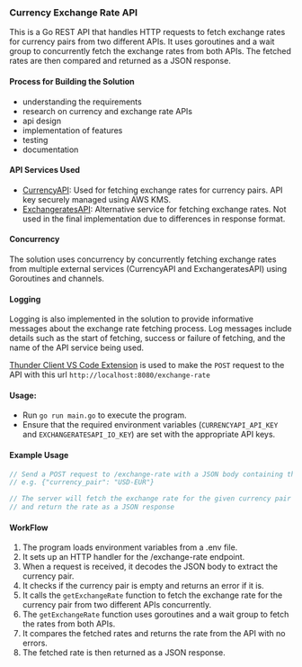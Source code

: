 ### Currency Exchange Rate API

This is a Go REST API that handles HTTP requests to fetch exchange rates for currency pairs from two different APIs. It uses goroutines and a wait group to concurrently fetch the exchange rates from both APIs. The fetched rates are then compared and returned as a JSON response.

#### Process for Building the Solution

- understanding the requirements
- research on currency and exchange rate APIs
- api design
- implementation of features
- testing
- documentation

#### API Services Used

- [CurrencyAPI](https://app.currencyapi.com/): Used for fetching exchange rates for currency pairs. API key securely managed using AWS KMS.
- [ExchangeratesAPI](https://exchangeratesapi.io/): Alternative service for fetching exchange rates. Not used in the final implementation due to differences in response format.

#### Concurrency

The solution uses concurrency by concurrently fetching exchange rates from multiple external services (CurrencyAPI and ExchangeratesAPI) using Goroutines and channels.

#### Logging

Logging is also implemented in the solution to provide informative messages about the exchange rate fetching process. Log messages include details such as the start of fetching, success or failure of fetching, and the name of the API service being used.

[Thunder Client  VS Code Extension](https://www.thunderclient.com/) is used to make the `POST` request to the API with this url `http://localhost:8080/exchange-rate`

#### Usage:
- Run `go run main.go` to execute the program.
- Ensure that the required environment variables (`CURRENCYAPI_API_KEY` and `EXCHANGERATESAPI_IO_KEY`) are set with the appropriate API keys.

#### Example Usage
```go
// Send a POST request to /exchange-rate with a JSON body containing the currency pair
// e.g. {"currency_pair": "USD-EUR"}

// The server will fetch the exchange rate for the given currency pair from two different APIs
// and return the rate as a JSON response
```
#### WorkFlow

1. The program loads environment variables from a .env file.
2. It sets up an HTTP handler for the /exchange-rate endpoint.
3. When a request is received, it decodes the JSON body to extract the currency pair.
4. It checks if the currency pair is empty and returns an error if it is.
5. It calls the `getExchangeRate` function to fetch the exchange rate for the currency pair from two different APIs concurrently.
6. The `getExchangeRate` function uses goroutines and a wait group to fetch the rates from both APIs.
7. It compares the fetched rates and returns the rate from the API with no errors.
8. The fetched rate is then returned as a JSON response.